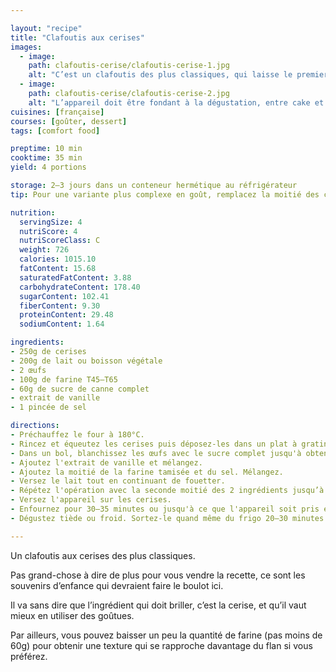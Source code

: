 ```yaml
---

layout: "recipe"
title: "Clafoutis aux cerises"
images:
  - image:
    path: clafoutis-cerise/clafoutis-cerise-1.jpg
    alt: "C’est un clafoutis des plus classiques, qui laisse le premier rôle aux cerises, même si le sucre complet permet d’apporter une couleur bien dorée à l’appareil. C’est très craquelé au centre."
  - image:
    path: clafoutis-cerise/clafoutis-cerise-2.jpg
    alt: "L’appareil doit être fondant à la dégustation, entre cake et flan. Vous pouvez jouer sur la quantité de farine pour obtenir le résultat souhaité."
cuisines: [française]
courses: [goûter, dessert]
tags: [comfort food]

preptime: 10 min
cooktime: 35 min
yield: 4 portions

storage: 2–3 jours dans un conteneur hermétique au réfrigérateur 
tip: Pour une variante plus complexe en goût, remplacez la moitié des cerises par des myrtilles afin d’apporter une note acidulée et pétillante. 

nutrition:
  servingSize: 4
  nutriScore: 4
  nutriScoreClass: C
  weight: 726
  calories: 1015.10
  fatContent: 15.68
  saturatedFatContent: 3.88
  carbohydrateContent: 178.40
  sugarContent: 102.41
  fiberContent: 9.30
  proteinContent: 29.48
  sodiumContent: 1.64

ingredients:
- 250g de cerises
- 200g de lait ou boisson végétale
- 2 œufs
- 100g de farine T45–T65
- 60g de sucre de canne complet
- extrait de vanille
- 1 pincée de sel

directions:
- Préchauffez le four à 180°C.
- Rincez et équeutez les cerises puis déposez-les dans un plat à gratin légèrement graissé.
- Dans un bol, blanchissez les œufs avec le sucre complet jusqu'à obtenir un résultat bien mousseux de couleur caramel.
- Ajoutez l'extrait de vanille et mélangez. 
- Ajoutez la moitié de la farine tamisée et du sel. Mélangez.
- Versez le lait tout en continuant de fouetter.
- Répétez l'opération avec la seconde moitié des 2 ingrédients jusqu’à obtenir un appareil bien lisse, sans grumeau. 
- Versez l'appareil sur les cerises. 
- Enfournez pour 30–35 minutes ou jusqu'à ce que l'appareil soit pris et gigote à peine au centre. 
- Dégustez tiède ou froid. Sortez-le quand même du frigo 20–30 minutes avant de déguster pour éviter que la texture soit trop ferme.

---
```


Un clafoutis aux cerises des plus classiques.

Pas grand-chose à dire de plus pour vous vendre la recette, ce sont les souvenirs d’enfance qui devraient faire le boulot ici.

Il va sans dire que l’ingrédient qui doit briller, c’est la cerise, et qu’il vaut mieux en utiliser des goûtues. 

Par ailleurs, vous pouvez baisser un peu la quantité de farine (pas moins de 60g) pour obtenir une texture qui se rapproche davantage du flan si vous préférez.